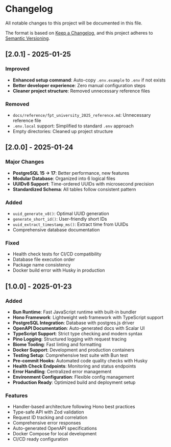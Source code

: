 # Changelog

All notable changes to this project will be documented in this file.

The format is based on [Keep a Changelog](https://keepachangelog.com/en/1.0.0/),
and this project adheres to [Semantic Versioning](https://semver.org/spec/v2.0.0.html).

## [2.0.1] - 2025-01-25

### Improved
- **Enhanced setup command**: Auto-copy `.env.example` to `.env` if not exists
- **Better developer experience**: Zero manual configuration steps
- **Cleaner project structure**: Removed unnecessary reference files

### Removed
- `docs/reference/fpt_university_2025_reference.md`: Unnecessary reference file
- `.env.local` support: Simplified to standard `.env` approach
- Empty directories: Cleaned up project structure

## [2.0.0] - 2025-01-24

### Major Changes
- **PostgreSQL 15 → 17**: Better performance, new features
- **Modular Database**: Organized into 6 logical files
- **UUIDv8 Support**: Time-ordered UUIDs with microsecond precision
- **Standardized Schema**: All tables follow consistent pattern

### Added
- `uuid_generate_v8()`: Optimal UUID generation
- `generate_short_id()`: User-friendly short IDs
- `uuid_extract_timestamp_ms()`: Extract time from UUIDs
- Comprehensive database documentation

### Fixed
- Health check tests for CI/CD compatibility
- Database file execution order
- Package name consistency
- Docker build error with Husky in production

## [1.0.0] - 2025-01-23

### Added
- **Bun Runtime**: Fast JavaScript runtime with built-in bundler
- **Hono Framework**: Lightweight web framework with TypeScript support
- **PostgreSQL Integration**: Database with postgres.js driver
- **OpenAPI Documentation**: Auto-generated docs with Scalar UI
- **TypeScript Support**: Strict type checking and modern syntax
- **Pino Logging**: Structured logging with request tracing
- **Biome Tooling**: Fast linting and formatting
- **Docker Support**: Development and production containers
- **Testing Setup**: Comprehensive test suite with Bun test
- **Pre-commit Hooks**: Automated code quality checks with Husky
- **Health Check Endpoints**: Monitoring and status endpoints
- **Error Handling**: Centralized error management
- **Environment Configuration**: Flexible config management
- **Production Ready**: Optimized build and deployment setup

### Features
- Handler-based architecture following Hono best practices
- Type-safe API with Zod validation
- Request ID tracking and correlation
- Comprehensive error responses
- Auto-generated OpenAPI specifications
- Docker Compose for local development
- CI/CD ready configuration
